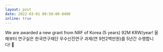 ```yaml
---
layout: post
date: 2022-03-01 00:50:00-0400
inline: true
---
```


We are awarded a new grant from NRF of Korea (5 years) 92M KRW/year! 올해부터 연구실은 한국연구재단 우수신진연구 과제(연 9천2백만원)를 5년간 수행합니다! :confetti_ball:
